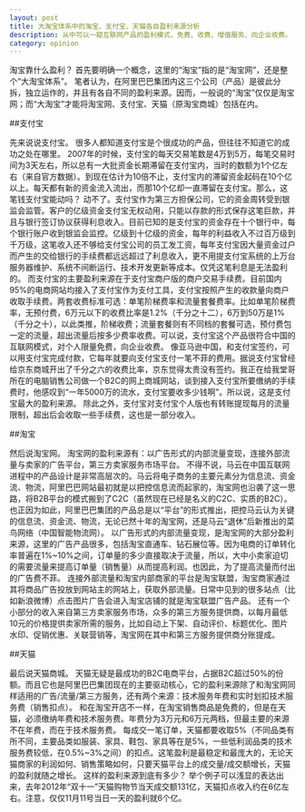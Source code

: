 ```yaml
---
layout: post
title: 大淘宝体系中的淘宝、支付宝、天猫各自盈利来源分析
description: 从中可以一窥互联网产品的盈利模式，免费、收费、增值服务、向企业收费。
category: opinion
---
```


淘宝靠什么盈利？
首先要明确一个概念，这里的“淘宝”指的是“淘宝网”，还是整个“大淘宝体系”。
笔者认为，在阿里巴巴集团内这三个公司（产品）是彼此分拆，独立运作的，并且有各自不同的盈利来源。因而，一般说的“淘宝”仅仅是淘宝网；而“大淘宝”才能将淘宝网、支付宝、天猫（原淘宝商城）包括在内。



##支付宝

先来说说支付宝。
很多人都知道支付宝是个很成功的产品，但往往不知道它的成功之处在哪里。
2007年的时候，支付宝的每天交易笔数是4万到5万，每笔交易时间为3天左右，所以总有一大批资金长期滞留在支付宝内，当时的数额为1个亿左右（来自官方数据）。到现在估计为10倍不止，支付宝内的滞留资金起码在10个亿以上。每天都有新的资金流入流出，而那10个亿却一直滞留在支付宝。那么，这笔钱支付宝能动吗？
动不了。支付宝作为第三方担保公司，它的资金周转受到银监会监管。客户的亿级资金支付宝无权动用，只能以存款的形式保存这笔巨款，并且与银行签订协议获得利息收入。目前已知的是支付宝的资金存在十个银行中，每个银行账户收到银监会监控。亿级到十亿级的资金，每年的利益收入不过百万级到千万级，这笔收入还不够给支付宝公司的员工发工资，每年支付宝因大量资金过户而产生的交给银行的手续费都远远超过了利息收入，更不用提支付宝系统的上万台服务器维护、系统不间断运行、技术开发更新等成本。仅凭这笔利息是无法盈利的。
而支付宝的主要盈利来源在于支付宝商户版的商户交易手续费。目前国内95%的电商网站均接入了支付宝作为支付工具，支付宝按照产生的收款量向商户收取手续费。两套收费标准可选：单笔阶梯费率和流量套餐费率。比如单笔阶梯费率，无预付费，6万元以下的收费比率是1.2%（千分之十二），6万到50万是1%（千分之十），以此类推，阶梯收费；流量套餐则有不同档的套餐可选，预付费包一定的流量，超出流量后按多少费率收费。可以说，支付宝这个产品很符合中国的互联网模式，对个人限量免费，向企业收费。
像亚马逊中国，和支付宝签约，可以用支付宝完成付款，它每年就要向支付宝支付一笔不菲的费用。据说支付宝曾经给京东商城开出了千分之六的收费比率，京东觉得太贵没有签约。我正在给我堂哥所在的电脑销售公司做一个B2C的网上商城网站，谈到接入支付宝所要缴纳的手续费时，他感叹到“一年5000万的流水，支付宝要收多少钱啊”。所以说，这是支付宝最大的盈利来源。
除此之外，支付宝对支付宝个人版也有转账提现每月的流量限制，超出后会收取一些手续费，这也是一部分收入。

##淘宝

然后说淘宝网。
淘宝网的盈利来源有：以广告形式的内部流量变现，连接外部流量与卖家的广告平台，第三方卖家服务市场平台。
不得不说，马云在中国互联网进程中的产品设计是非常高层次的。马云将电子商务的主要元素分为信息流、资金流、物流，阿里巴巴网站最初就是以把控信息流而起家的，淘宝网也沿袭了这一思路，将B2B平台的模式搬到了C2C（虽然现在已经是名义的C2C、实质的B2C）。也正因为如此，阿里巴巴集团的产品总是以“平台”的形式推出，把控马云认为关键的信息流、资金流、物流，无论已然十年的淘宝网，还是马云“退休”后新推出的菜鸟网络（中国智能物流网）。
以广告形式的内部流量变现，是淘宝网的大部分盈利来源，这里的广告产品很多，包括淘宝直通车、钻石展位等。因为电商的订单转化率普遍在1%~10%之间，订单量的多少直接取决于流量，所以，大中小卖家迫切的需要流量来提高订单量（销售量）从而提高利润。也因此，为了提高流量而付出的广告费不菲。
连接外部流量和淘宝内部商家的平台是淘宝联盟，淘宝商家通过其将商品广告投放到网站主的网站上，获取外部流量。日常中见到的很多站点（比如新浪微博）点击图片广告会进入淘宝店铺的就是淘宝联盟广告产品。
还有一个小部分的收入来自第三方卖家服务市场，众多的第三方服务提供商，以每月最低10元的价格提供卖家所需的服务，比如自动上下架、自动评价、标题优化、图片水印、促销优惠、关联营销等，淘宝网在其中和第三方服务提供商分账提成。

##天猫

最后说天猫商城。
天猫无疑是最成功的B2C电商平台，占据B2C超过50%的份额。而且它也是阿里巴巴集团现在的主要驱动核心，它的盈利来源除了和淘宝网同样适用的广告/流量/第三方服务，还有两个来源：技术服务年费和实时划扣技术服务费（销售扣点）。
和在淘宝开店不一样，在淘宝销售商品是免费的，但是在天猫，必须缴纳年费和技术服务费。年费分为3万元和6万元两档，但最主要的来源不在年费，而在于技术服务费。
每成交一笔订单，天猫都要收取5%（不同品类有所不同，主要品类如服装、家具、鞋包、家具等在是5%，一些低利润品类的技术服务费较低，在0.5%~3%之间）的扣点。这笔盈利是最稳定和最庞大的，无论天猫商家的利润如何、销售策略如何，只要天猫平台上的成交量/成交额增长，天猫的盈利就随之增长。
这样的盈利来源到底有多少？
举个例子可以浅显的表达出来，去年2012年“双十一”天猫购物节当天成交额131亿，天猫扣点收入约在6亿左右。注意，仅仅11月11号当日一天的盈利就6个亿。